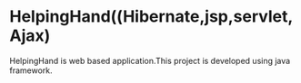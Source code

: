 # HelpingHand((Hibernate,jsp,servlet,Ajax)
HelpingHand is web based application.This project is developed using java framework.

